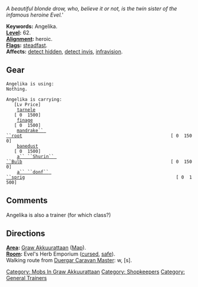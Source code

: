 *A beautiful blonde drow, who, believe it or not, is the twin sister of
the infamous heroine Evel.*'

**Keywords:** Angelika.  
**[Level](Level "wikilink"):** 62.  
**[Alignment](Alignment "wikilink"):** heroic.  
**[Flags](:Category:_Mob_Types "wikilink"):**
[steadfast](Sentinel_Mobs "wikilink").  
**Affects:** [detect hidden](Detect_Hidden "wikilink"), [detect
invis](Detect_Invis "wikilink"),
[infravision](Infravision "wikilink").  

## Gear

`Angelika is using:`  
`Nothing.`

`Angelika is carrying:                                                    [Lv Price]`  
`    `[`tarnele`](Tarnele "wikilink")`                                                              [ 0  1500]`  
`    `[`finage`](Finage "wikilink")`                                                               [ 0  1500]`  
`    `[`mandrake`` ``root`](Mandrake_Root_(Graw_Akkuurattaan) "wikilink")`                                                        [ 0  1500]`  
`    `[`banedust`](Banedust "wikilink")`                                                             [ 0  1500]`  
`    `[`a`` ``Shurin`` ``Bulb`](Shurin_Bulb "wikilink")`                                                        [ 0  1500]`  
`    `[`a`` ``donf`` ``sprig`](Donf_Sprig "wikilink")`                                                         [ 0  1500]`

## Comments

Angelika is also a trainer (for which class?)

## Directions

**[Area](:Category:_Areas "wikilink"):** [Graw
Akkuurattaan](:Category:_Graw_Akkuurattaan "wikilink")
([Map](Graw_Akkuurattaan_Map "wikilink")).  
**[Room](:Category:_Rooms "wikilink"):** Evel's Herb Emporium
([cursed](Cursed_Rooms "wikilink"), [safe](Safe_Rooms "wikilink")).  
Walking route from [Duergar Caravan
Master](Duergar_Caravan_Master "wikilink"): w, \[s\].  

[Category: Mobs In Graw
Akkuurattaan](Category:_Mobs_In_Graw_Akkuurattaan "wikilink") [Category:
Shopkeepers](Category:_Shopkeepers "wikilink") [Category: General
Trainers](Category:_General_Trainers "wikilink")
